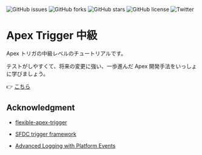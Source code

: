 ![GitHub issues](https://img.shields.io/github/issues/takahitomiyamoto/apex-trigger-intermediate)
![GitHub forks](https://img.shields.io/github/forks/takahitomiyamoto/apex-trigger-intermediate)
![GitHub stars](https://img.shields.io/github/stars/takahitomiyamoto/apex-trigger-intermediate)
![GitHub license](https://img.shields.io/github/license/takahitomiyamoto/apex-trigger-intermediate?color=blue)
![Twitter](https://img.shields.io/twitter/url?url=https%3A%2F%2Fgithub.com%2Ftakahitomiyamoto%2Fapex-trigger-intermediate)

# Apex Trigger 中級

Apex トリガの中級レベルのチュートリアルです。

テストがしやすくて、将来の変更に強い、一歩進んだ Apex 開発手法をいっしょに学びましょう。

:point_right: [こちら](https://takahitomiyamoto.github.io/apex-trigger-intermediate/)

## Acknowledgment

- [flexible-apex-trigger](https://github.com/takahitomiyamoto/flexible-apex-trigger#flexible-apex-trigger)

- [SFDC trigger framework](https://github.com/kevinohara80/sfdc-trigger-framework)

- [Advanced Logging with Platform Events](https://github.com/afawcett/eventlogging)
